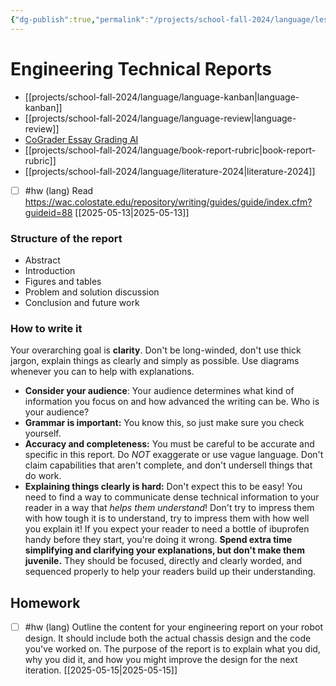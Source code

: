 ```yaml
---
{"dg-publish":true,"permalink":"/projects/school-fall-2024/language/lessons/engineering-technical-reports/"}
---
```



#  Engineering Technical Reports

- [[projects/school-fall-2024/language/language-kanban\|language-kanban]]
- [[projects/school-fall-2024/language/language-review\|language-review]]
- [CoGrader Essay Grading AI](https://v2.cograder.com/app)
- [[projects/school-fall-2024/language/book-report-rubric\|book-report-rubric]]
- [[projects/school-fall-2024/language/literature-2024\|literature-2024]]


- [ ] #hw (lang) Read https://wac.colostate.edu/repository/writing/guides/guide/index.cfm?guideid=88 [[2025-05-13\|2025-05-13]]

### Structure of the report

- Abstract
- Introduction
- Figures and tables
- Problem and solution discussion
- Conclusion and future work 

### How to write it

Your overarching goal is **clarity**. Don't be long-winded, don't use thick jargon, explain things as clearly and simply as possible. Use diagrams whenever you can to help with explanations.

- **Consider your audience**: Your audience determines what kind of information you focus on and how advanced the writing can be. Who is your audience?
- **Grammar is important:** You know this, so just make sure you check yourself.
- **Accuracy and completeness:** You must be careful to be accurate and specific in this report. Do *NOT* exaggerate or use vague language. Don't claim capabilities that aren't complete, and don't undersell things that do work.
- **Explaining things clearly is hard:** Don't expect this to be easy! You need to find a way to communicate dense technical information to your reader in a way that *helps them understand*! Don't try to impress them with how tough it is to understand, try to impress them with how well you explain it! If you expect your reader to need a bottle of ibuprofen handy before they start, you're doing it wrong. **Spend extra time simplifying and clarifying your explanations, but don't make them juvenile.** They should be focused, directly and clearly worded, and sequenced properly to help your readers build up their understanding.

## Homework

- [ ] #hw (lang) Outline the content for your engineering report on your robot design. It should include both the actual chassis design and the code you've worked on. The purpose of the report is to explain what you did, why you did it, and how you might improve the design for the next iteration. [[2025-05-15\|2025-05-15]]
